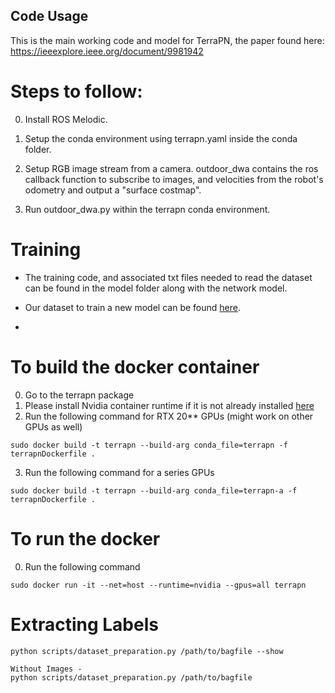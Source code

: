 ## Code Usage

This is the main working code and model for TerraPN, the paper found here: https://ieeexplore.ieee.org/document/9981942

# Steps to follow:

0. Install ROS Melodic.

1. Setup the conda environment using terrapn.yaml inside the conda folder.

2. Setup RGB image stream from a camera. outdoor_dwa contains the ros callback function to subscribe to images, and velocities from the robot's odometry and  output a "surface costmap".

3. Run outdoor_dwa.py within the terrapn conda environment.

# Training

* The training code, and associated txt files needed to read the dataset can be found in the model folder along with the network model.

* Our dataset to train a new model can be found [here](https://drive.google.com/file/d/1_FLILRz9FmYFFfTTeis_VSnhAXzIEHV3/view?usp=drive_link).
* 

# To build the docker container
0. Go to the terrapn package
1. Please install Nvidia container runtime if it is not already installed [here](https://docs.nvidia.com/datacenter/cloud-native/container-toolkit/latest/nvidia-docker.html)
2. Run the following command for RTX 20** GPUs (might work on other GPUs as well)
```
sudo docker build -t terrapn --build-arg conda_file=terrapn -f terrapnDockerfile .
```
3. Run the following command for a series GPUs
```
sudo docker build -t terrapn --build-arg conda_file=terrapn-a -f terrapnDockerfile .
```

# To run the docker 
0. Run the following command
```
sudo docker run -it --net=host --runtime=nvidia --gpus=all terrapn
```

# Extracting Labels
```
python scripts/dataset_preparation.py /path/to/bagfile --show

Without Images - 
python scripts/dataset_preparation.py /path/to/bagfile
```
